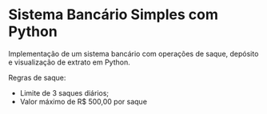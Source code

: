 # Sistema Bancário Simples com Python

Implementação de um sistema bancário com operações de saque, depósito e visualização de extrato em Python.

Regras de saque:

- Limite de 3 saques diários;
- Valor máximo de R$ 500,00 por saque
